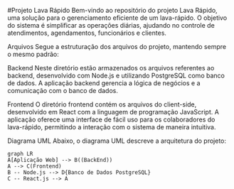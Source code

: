 #Projeto Lava Rápido
Bem-vindo ao repositório do projeto Lava Rápido, uma solução para o gerenciamento eficiente de um lava-rápido. O objetivo do sistema é simplificar as operações diárias, ajudando no controle de atendimentos, agendamentos, funcionários e clientes.

Arquivos
Segue a estruturação dos arquivos do projeto, mantendo sempre o mesmo padrão:

Backend
Neste diretório estão armazenados os arquivos referentes ao backend, desenvolvido com Node.js e utilizando PostgreSQL como banco de dados. A aplicação backend gerencia a lógica de negócios e a comunicação com o banco de dados.

Frontend
O diretório frontend contém os arquivos do client-side, desenvolvido em React com a linguagem de programação JavaScript. A aplicação oferece uma interface de fácil uso para os colaboradores do lava-rápido, permitindo a interação com o sistema de maneira intuitiva.

Diagrama UML
Abaixo, o diagrama UML descreve a arquitetura do projeto:

```mermaid
graph LR
A[Aplicação Web] --> B((BackEnd))
A --> C(Frontend)
B -- Node.js --> D{Banco de Dados PostgreSQL}
C -- React.js --> A
```
